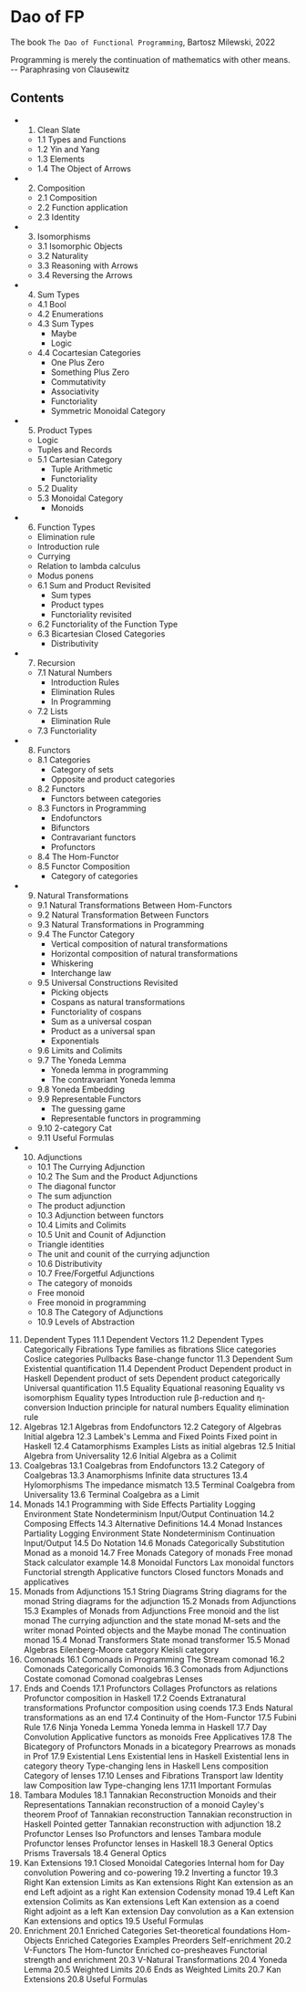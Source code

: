 # Dao of FP

The book `The Dao of Functional Programming`, Bartosz Milewski, 2022

Programming is merely the continuation of mathematics with other means.   
-- Paraphrasing von Clausewitz

## Contents

- 1. Clean Slate
  - 1.1 Types and Functions
  - 1.2 Yin and Yang
  - 1.3 Elements
  - 1.4 The Object of Arrows
- 2. Composition
  - 2.1 Composition
  - 2.2 Function application
  - 2.3 Identity
- 3. Isomorphisms
  - 3.1 Isomorphic Objects
  - 3.2 Naturality
  - 3.3 Reasoning with Arrows
  - 3.4 Reversing the Arrows
- 4. Sum Types
  - 4.1 Bool
  - 4.2 Enumerations
  - 4.3 Sum Types
    - Maybe
    - Logic
  - 4.4 Cocartesian Categories
    - One Plus Zero
    - Something Plus Zero
    - Commutativity
    - Associativity
    - Functoriality
    - Symmetric Monoidal Category
- 5. Product Types
  - Logic
  - Tuples and Records
  - 5.1 Cartesian Category
    - Tuple Arithmetic
    - Functoriality
  - 5.2 Duality
  - 5.3 Monoidal Category
    - Monoids
- 6. Function Types
  - Elimination rule
  - Introduction rule
  - Currying
  - Relation to lambda calculus
  - Modus ponens
  - 6.1 Sum and Product Revisited
    - Sum types
    - Product types
    - Functoriality revisited
  - 6.2 Functoriality of the Function Type
  - 6.3 Bicartesian Closed Categories
    - Distributivity
- 7. Recursion
  - 7.1 Natural Numbers
    - Introduction Rules
    - Elimination Rules
    - In Programming
  - 7.2 Lists
    - Elimination Rule
  - 7.3 Functoriality
- 8. Functors
  - 8.1 Categories
    - Category of sets
    - Opposite and product categories
  - 8.2 Functors
    - Functors between categories
  - 8.3 Functors in Programming
    - Endofunctors
    - Bifunctors
    - Contravariant functors
    - Profunctors
  - 8.4 The Hom-Functor
  - 8.5 Functor Composition
    - Category of categories
- 9. Natural Transformations
  - 9.1 Natural Transformations Between Hom-Functors
  - 9.2 Natural Transformation Between Functors
  - 9.3 Natural Transformations in Programming
  - 9.4 The Functor Category
    - Vertical composition of natural transformations
    - Horizontal composition of natural transformations
    - Whiskering
    - Interchange law
  - 9.5 Universal Constructions Revisited
    - Picking objects
    - Cospans as natural transformations
    - Functoriality of cospans
    - Sum as a universal cospan
    - Product as a universal span
    - Exponentials
  - 9.6 Limits and Colimits
  - 9.7 The Yoneda Lemma
    - Yoneda lemma in programming
    - The contravariant Yoneda lemma
  - 9.8 Yoneda Embedding
  - 9.9 Representable Functors
    - The guessing game
    - Representable functors in programming
  - 9.10 2-category Cat
  - 9.11 Useful Formulas
- 10. Adjunctions
  - 10.1 The Currying Adjunction
  - 10.2 The Sum and the Product Adjunctions
  - The diagonal functor
  - The sum adjunction
  - The product adjunction
  - 10.3 Adjunction between functors
  - 10.4 Limits and Colimits
  - 10.5 Unit and Counit of Adjunction
  - Triangle identities
  - The unit and counit of the currying adjunction
  - 10.6 Distributivity
  - 10.7 Free/Forgetful Adjunctions
  - The category of monoids
  - Free monoid
  - Free monoid in programming
  - 10.8 The Category of Adjunctions
  - 10.9 Levels of Abstraction
11. Dependent Types
  11.1 Dependent Vectors
  11.2 Dependent Types Categorically
  Fibrations
  Type families as fibrations
  Slice categories
  Coslice categories
  Pullbacks
  Base-change functor
  11.3 Dependent Sum
  Existential quantification
  11.4 Dependent Product
  Dependent product in Haskell
  Dependent product of sets
  Dependent product categorically
  Universal quantification
  11.5 Equality
  Equational reasoning
  Equality vs isomorphism
  Equality types
  Introduction rule
  β-reduction and η-conversion
  Induction principle for natural numbers
  Equality elimination rule
12. Algebras
  12.1 Algebras from Endofunctors
  12.2 Category of Algebras
  Initial algebra
  12.3 Lambek's Lemma and Fixed Points
  Fixed point in Haskell
  12.4 Catamorphisms
  Examples
  Lists as initial algebras
  12.5 Initial Algebra from Universality
  12.6 Initial Algebra as a Colimit
13. Coalgebras
  13.1 Coalgebras from Endofunctors
  13.2 Category of Coalgebras
  13.3 Anamorphisms
  Infinite data structures
  13.4 Hylomorphisms
  The impedance mismatch
  13.5 Terminal Coalgebra from Universality
  13.6 Terminal Coalgebra as a Limit
14. Monads
  14.1 Programming with Side Effects
  Partiality
  Logging
  Environment
  State
  Nondeterminism
  Input/Output
  Continuation
  14.2 Composing Effects
  14.3 Alternative Definitions
  14.4 Monad Instances
  Partiality
  Logging
  Environment
  State
  Nondeterminism
  Continuation
  Input/Output
  14.5 Do Notation
  14.6 Monads Categorically
  Substitution
  Monad as a monoid
  14.7 Free Monads
  Category of monads
  Free monad
  Stack calculator example
  14.8 Monoidal Functors
  Lax monoidal functors
  Functorial strength
  Applicative functors
  Closed functors
  Monads and applicatives
15. Monads from Adjunctions
  15.1 String Diagrams
  String diagrams for the monad
  String diagrams for the adjunction
  15.2 Monads from Adjunctions
  15.3 Examples of Monads from Adjunctions
  Free monoid and the list monad
  The currying adjunction and the state monad
  M-sets and the writer monad
  Pointed objects and the Maybe monad
  The continuation monad
  15.4 Monad Transformers
  State monad transformer
  15.5 Monad Algebras
  Eilenberg-Moore category
  Kleisli category
16. Comonads
  16.1 Comonads in Programming
  The Stream comonad
  16.2 Comonads Categorically
  Comonoids
  16.3 Comonads from Adjunctions
  Costate comonad
  Comonad coalgebras
  Lenses
17. Ends and Coends
  17.1 Profunctors
  Collages
  Profunctors as relations
  Profunctor composition in Haskell
  17.2 Coends
  Extranatural transformations
  Profunctor composition using coends
  17.3 Ends
  Natural transformations as an end
  17.4 Continuity of the Hom-Functor
  17.5 Fubini Rule
  17.6 Ninja Yoneda Lemma
  Yoneda lemma in Haskell
  17.7 Day Convolution
  Applicative functors as monoids
  Free Applicatives
  17.8 The Bicategory of Profunctors
  Monads in a bicategory
  Prearrows as monads in Prof
  17.9 Existential Lens
  Existential lens in Haskell
  Existential lens in category theory
  Type-changing lens in Haskell
  Lens composition
  Category of lenses
  17.10 Lenses and Fibrations
  Transport law
  Identity law
  Composition law
  Type-changing lens
  17.11 Important Formulas
18. Tambara Modules
  18.1 Tannakian Reconstruction
  Monoids and their Representations
  Tannakian reconstruction of a monoid
  Cayley's theorem
  Proof of Tannakian reconstruction
  Tannakian reconstruction in Haskell
  Pointed getter
  Tannakian reconstruction with adjunction
  18.2 Profunctor Lenses
  Iso
  Profunctors and lenses
  Tambara module
  Profunctor lenses
  Profunctor lenses in Haskell
  18.3 General Optics
  Prisms
  Traversals
  18.4 General Optics
19. Kan Extensions
  19.1 Closed Monoidal Categories
  Internal hom for Day convolution
  Powering and co-powering
  19.2 Inverting a functor
  19.3 Right Kan extension
  Limits as Kan extensions
  Right Kan extension as an end
  Left adjoint as a right Kan extension
  Codensity monad
  19.4 Left Kan extension
  Colimits as Kan extensions
  Left Kan extension as a coend
  Right adjoint as a left Kan extension
  Day convolution as a Kan extension
  Kan extensions and optics
  19.5 Useful Formulas
20. Enrichment
  20.1 Enriched Categories
  Set-theoretical foundations
  Hom-Objects
  Enriched Categories
  Examples
  Preorders
  Self-enrichment
  20.2 V-Functors
  The Hom-functor
  Enriched co-presheaves
  Functorial strength and enrichment
  20.3 V-Natural Transformations
  20.4 Yoneda Lemma
  20.5 Weighted Limits
  20.6 Ends as Weighted Limits
  20.7 Kan Extensions
  20.8 Useful Formulas
